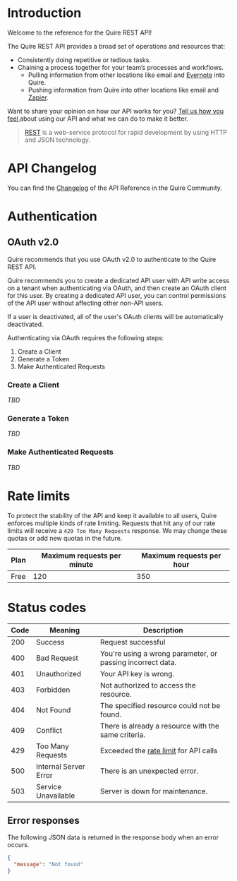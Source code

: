 # Introduction
Welcome to the reference for the Quire REST API!

The Quire REST API provides a broad set of operations and resources that:

  * Consistently doing repetitive or tedious tasks.
  * Chaining a process together for your team’s processes and workflows.
    * Pulling information from other locations like email and <a href="https://evernote.com/" target="_blank">Evernote</a> into Quire.
    * Pushing information from Quire into other locations like email and <a href="https://zapier.com/" target="_blank">Zapier</a>. 

Want to share your opinion on how our API works for you? <a href="/feedback">Tell us how you feel </a>about using our API and what we can do to make it better.

> <a href="http://en.wikipedia.org/wiki/REST_API" target="_blank">REST</a> is a web-service protocol for rapid development by using HTTP and JSON technology.

# API Changelog
You can find the <a href="https://github.com/quire-api/quire-api/blob/master/CHANGES.md" target="_blank">Changelog</a> of the API Reference in the Quire Community.

# Authentication
## OAuth v2.0

Quire recommends that you use OAuth v2.0 to authenticate to the Quire REST API. 

Quire recommends you to create a dedicated API user with API write access on a tenant when authenticating via OAuth, and then create an OAuth client for this user. By creating a dedicated API user, you can control permissions of the API user without affecting other non-API users.

If a user is deactivated, all of the user's OAuth clients will be automatically deactivated.

Authenticating via OAuth requires the following steps:
1. Create a Client
2. Generate a Token
3. Make Authenticated Requests

### Create a Client

*TBD*

### Generate a Token

*TBD*

### Make Authenticated Requests

*TBD*

# Rate limits

To protect the stability of the API and keep it available to all users, Quire enforces multiple kinds of rate limiting. 
Requests that hit any of our rate limits will receive a `429 Too Many Requests` response.
We may change these quotas or add new quotas in the future.

| Plan    | Maximum requests per minute | Maximum requests per hour
|---------|-----------------------------|-----------------------------
| Free    | 120                         | 350

# Status codes

| Code | Meaning               | Description                                               
|------|-----------------------|--------------------------------------------------------------------------
| 200  | Success               | Request successful
| 400  | Bad Request           | You're using a wrong parameter, or passing incorrect data.
| 401  | Unauthorized          | Your API key is wrong.
| 403  | Forbidden             | Not authorized to access the resource.
| 404  | Not Found             | The specified resource could not be found.
| 409  | Conflict              | There is already a resource with the same criteria.
| 429  | Too Many Requests     | Exceeded the [rate limit](#section/Rate-limits) for API calls
| 500  | Internal Server Error | There is an unexpected error.
| 503  | Service Unavailable   | Server is down for maintenance.

## Error responses
The following JSON data is returned in the response body when an error occurs.
```json
{
  "message": "Not found"
}
```